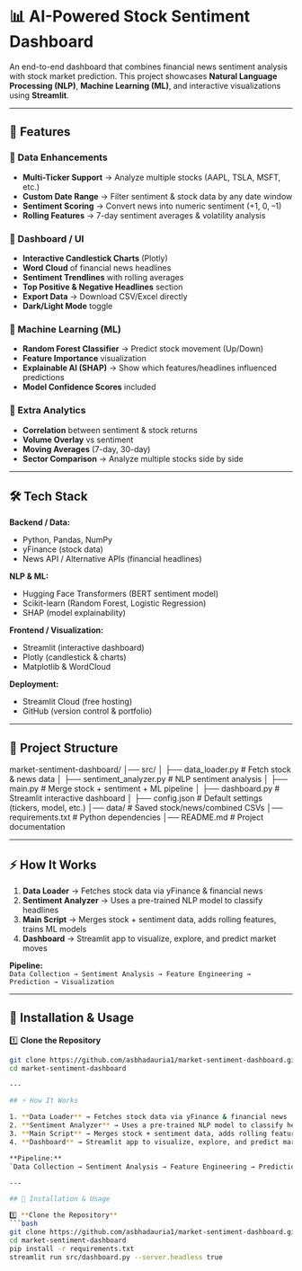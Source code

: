 # 📊 AI-Powered Stock Sentiment Dashboard

An end-to-end dashboard that combines financial news sentiment analysis with stock market prediction. This project showcases **Natural Language Processing (NLP)**, **Machine Learning (ML)**, and interactive visualizations using **Streamlit**.

---

## 🚀 Features

### 🔹 Data Enhancements
- **Multi-Ticker Support** → Analyze multiple stocks (AAPL, TSLA, MSFT, etc.)
- **Custom Date Range** → Filter sentiment & stock data by any date window
- **Sentiment Scoring** → Convert news into numeric sentiment (+1, 0, –1)
- **Rolling Features** → 7-day sentiment averages & volatility analysis

### 🔹 Dashboard / UI
- **Interactive Candlestick Charts** (Plotly)
- **Word Cloud** of financial news headlines
- **Sentiment Trendlines** with rolling averages
- **Top Positive & Negative Headlines** section
- **Export Data** → Download CSV/Excel directly
- **Dark/Light Mode** toggle

### 🔹 Machine Learning (ML)
- **Random Forest Classifier** → Predict stock movement (Up/Down)
- **Feature Importance** visualization
- **Explainable AI (SHAP)** → Show which features/headlines influenced predictions
- **Model Confidence Scores** included

### 🔹 Extra Analytics
- **Correlation** between sentiment & stock returns
- **Volume Overlay** vs sentiment
- **Moving Averages** (7-day, 30-day)
- **Sector Comparison** → Analyze multiple stocks side by side

---

## 🛠️ Tech Stack

**Backend / Data:**
- Python, Pandas, NumPy
- yFinance (stock data)
- News API / Alternative APIs (financial headlines)

**NLP & ML:**
- Hugging Face Transformers (BERT sentiment model)
- Scikit-learn (Random Forest, Logistic Regression)
- SHAP (model explainability)

**Frontend / Visualization:**
- Streamlit (interactive dashboard)
- Plotly (candlestick & charts)
- Matplotlib & WordCloud

**Deployment:**
- Streamlit Cloud (free hosting)
- GitHub (version control & portfolio)

---

## 📂 Project Structure
market-sentiment-dashboard/
│── src/
│ ├── data_loader.py # Fetch stock & news data
│ ├── sentiment_analyzer.py # NLP sentiment analysis
│ ├── main.py # Merge stock + sentiment + ML pipeline
│ ├── dashboard.py # Streamlit interactive dashboard
│ ├── config.json # Default settings (tickers, model, etc.)
│── data/ # Saved stock/news/combined CSVs
│── requirements.txt # Python dependencies
│── README.md # Project documentation


---

## ⚡ How It Works

1. **Data Loader** → Fetches stock data via yFinance & financial news  
2. **Sentiment Analyzer** → Uses a pre-trained NLP model to classify headlines  
3. **Main Script** → Merges stock + sentiment data, adds rolling features, trains ML models  
4. **Dashboard** → Streamlit app to visualize, explore, and predict market moves  

**Pipeline:**  
`Data Collection → Sentiment Analysis → Feature Engineering → Prediction → Visualization`

---

## 🔧 Installation & Usage

1️⃣ **Clone the Repository**  
```bash
git clone https://github.com/asbhadauria1/market-sentiment-dashboard.git
cd market-sentiment-dashboard

---

## ⚡ How It Works

1. **Data Loader** → Fetches stock data via yFinance & financial news  
2. **Sentiment Analyzer** → Uses a pre-trained NLP model to classify headlines  
3. **Main Script** → Merges stock + sentiment data, adds rolling features, trains ML models  
4. **Dashboard** → Streamlit app to visualize, explore, and predict market moves  

**Pipeline:**  
`Data Collection → Sentiment Analysis → Feature Engineering → Prediction → Visualization`

---

## 🔧 Installation & Usage

1️⃣ **Clone the Repository**  
```bash
git clone https://github.com/asbhadauria1/market-sentiment-dashboard.git
cd market-sentiment-dashboard
pip install -r requirements.txt
streamlit run src/dashboard.py --server.headless true

